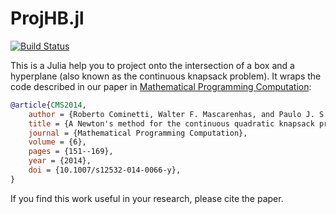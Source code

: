 # ProjHB.jl

[![Build Status](https://github.com/pjssilva/ProjHB.jl/actions/workflows/CI.yml/badge.svg?branch=main)](https://github.com/pjssilva/ProjHB.jl/actions/workflows/CI.yml?query=branch%3Amain)

This is a Julia help you to project onto the intersection of a box and a
hyperplane (also known as the continuous knapsack problem). It wraps the code
described in our paper in [Mathematical Programming
Computation](https://dx.doi.org/10.1007/s12532-014-0066-y):
```bibtex
@article{CMS2014,
    author = {Roberto Cominetti, Walter F. Mascarenhas, and Paulo J. S. Silva},
    title = {A Newton's method for the continuous quadratic knapsack problem},
    journal = {Mathematical Programming Computation},
    volume = {6},
    pages = {151--169},
    year = {2014},
    doi = {10.1007/s12532-014-0066-y},
}
```
If you find this work useful in your research, please cite the paper.
